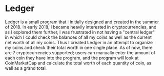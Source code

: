 # Ledger
Ledger is a small program that I initially designed and created in the summer of 2018. 
In early 2018, I became heavily interested in cryptocurrencies, and as I explored them further, I was frustrated in not having a "central ledger" in which I could check the balances of all my coins as well as the current net worth of all my coins.
Thus I created Ledger in an attempt to organize my coins and check their total worth in one single place.
As of now, there are 7 cryptocurrencies supported; users can manually enter the amount of each coin they have into the program, and the program will look at CoinMarketCap and calculate the total worth of each quantity of coin, as well as a grand total.
